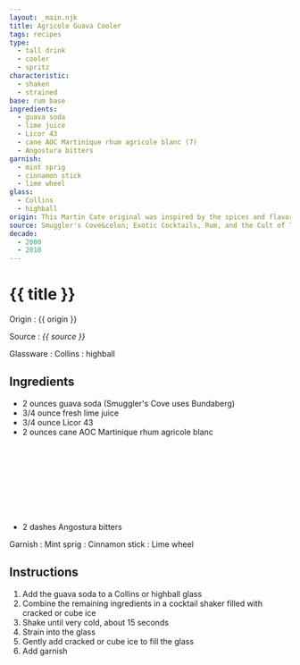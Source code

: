 ```yaml
---
layout: _main.njk
title: Agricole Guava Cooler
tags: recipes
type:
  - tall drink
  - cooler
  - spritz
characteristic:
  - shaken
  - strained
base: rum base
ingredients:
  - guava soda
  - lime juice
  - Licor 43
  - cane AOC Martinique rhum agricole blanc (7)
  - Angostura bitters
garnish:
  - mint sprig
  - cinnamon stick
  - lime wheel
glass:
  - Collins
  - highball
origin: This Martin Cate original was inspired by the spices and flavors of the farmers market in capital city Fort-de-France, Martinique.
source: Smuggler's Cove&colon; Exotic Cocktails, Rum, and the Cult of Tiki
decade:
  - 2000
  - 2010
---
```

<!-- markdownlint-disable MD025 -->
# {{ title }}
<!-- markdownlint-disable MD025 -->

Origin
  : {{ origin }}

Source
  : <cite>{{ source }}</cite>

Glassware
  : Collins
  : highball

## Ingredients

* 2 ounces guava soda (Smuggler's Cove uses Bundaberg)
* 3/4 ounce fresh lime juice
* 3/4 ounce Licor 43
* 2 ounces cane AOC Martinique rhum agricole blanc<icon-l space="1em" label="(7)" class="bigger"><span class="with-icon"><svg class="icon"><use href="/assets/images/icons/circle-7.svg#circle-7"></use></svg></span></icon-l>
* 2 dashes Angostura bitters

Garnish
  : Mint sprig
  : Cinnamon stick
  : Lime wheel

## Instructions

1. Add the guava soda to a Collins or highball glass
2. Combine the remaining ingredients in a cocktail shaker filled with cracked or cube ice
3. Shake until very cold, about 15 seconds
4. Strain into the glass
5. Gently add cracked or cube ice to fill the glass
6. Add garnish
